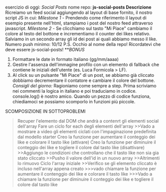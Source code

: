 esercizio di oggi: *Social Posts*
nome repo: **js-social-posts
Descrizione**
Ricreiamo un feed social aggiungendo al layout di base fornito, il nostro script JS in cui:
*Milestone 1* - Prendendo come riferimento il layout di esempio presente nell'html, stampiamo i post del nostro feed attraverso javascript.
*Milestone 2* - Se clicchiamo sul tasto "Mi Piace" cambiamo il colore al testo del bottone e incrementiamo il counter dei likes relativo.
Salviamo in un secondo array gli id dei post ai quali abbiamo messo il like.
Numero push minimo: 10/12
P.S. Occhio al nome della repo! Ricordatevi che deve essere js-social-posts!
***BONUS*
1. Formattare le date in formato italiano (gg/mm/aaaa)
2. Gestire l'assenza dell'immagine profilo con un elemento di fallback che contiene le iniziali dell'utente (es. Luca Formicola > LF).
3. Al click su un pulsante "Mi Piace" di un post, se abbiamo già cliccato dobbiamo decrementare il contatore e cambiare il colore del bottone.
*Consigli del giorno:*
Ragioniamo come sempre a step.
Prima scriviamo nei commenti la logica in italiano e poi traduciamo in codice.
console.log() è nostro amico.
Quando un pezzo di codice funziona, chiediamoci se possiamo scomporlo in funzioni più piccole.


SCOMPOSIZIONE IN SOTTOPROBLEMI

>Recuper l'elemento dal DOM che andrà a contenrt gli elementi social dell'array
>Fare un ciclo for each degli elementi dell'array
    >>Vado a mostrare a video gli elementi ciclati con l'impaginazione predefinita dal modello starter
>Creo la funzione per aumentare il conteggio dei like e colorare il tasto like (attivare)
>Creo la funzione per diminuire il conteggio dei like e togliere il colore dal tasto like (disattivare)
    >>Aggiungo le condizioni che controllano che il tasto like non sia gia stato cliccato
    >>Pusho il valore dell'id in un nuovo array
    >>Altrimenti lo rimuovo
>Ciclo l'array iniziale
    >>Verifico se gli elemento cliccato è incluso nell'array appena creato 
        >>>vado chiamare la funzione per aumentare il contenggio dei like e colorare il tasto like
        >>>Vado a chiamare la funzione per diminuire il conteggio dei like e togliere il colore dal tasto like